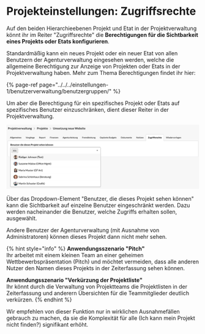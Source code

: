 # Projekteinstellungen: Zugriffsrechte

Auf den beiden Hierarchieebenen Projekt und Etat in der Projektverwaltung könnt ihr im Reiter "Zugriffsrechte" die **Berechtigungen für die Sichtbarkeit eines Projekts oder Etats konfigurieren**.

Standardmäßig kann ein neues Projekt oder ein neuer Etat von allen Benutzern der Agenturverwaltung eingesehen werden, welche die allgemeine Berechtigung zur Anzeige von Projekten oder Etats in der Projektverwaltung haben. Mehr zum Thema Berechtigungen findet ihr hier:

{% page-ref page="../../../einstellungen-1/benutzerverwaltung/benutzergruppen/" %}

Um aber die Berechtigung für ein spezifisches Projekt oder Etats auf spezifisches Benutzer einzuschränken, dient dieser Reiter in der Projektverwaltung.

![](../../../.gitbook/assets/bildschirmfoto-2020-01-13-um-12.54.16.png)

Über das Dropdown-Element "Benutzer, die dieses Projekt sehen können" kann die Sichtbarkeit auf einzelne Benutzer eingeschränkt werden. Dazu werden nacheinander die Benutzer, welche Zugriffs erhalten sollen, ausgewählt. 

Andere Benutzer der Agenturverwaltung \(mit Ausnahme von Administratoren\) können dieses Projekt dann nicht mehr sehen.

{% hint style="info" %}
**Anwendungsszenario "Pitch"**  
Ihr arbeitet mit einem kleinen Team an einer geheimen Wettbewerbspräsentation \(Pitch\) und möchtet vermeiden, dass alle anderen Nutzer den Namen dieses Projekts in der Zeiterfassung sehen können.  
  
**Anwendungsszenario "Verkürzung der Projektliste"**  
Ihr könnt durch die Verwaltung von Projektteams die Projektlisten in der Zeiterfassung und anderern Übersichten für die Teammitglieder deutlich verkürzen.
{% endhint %}

Wir empfehlen von dieser Funktion nur in wirklichen Ausnahmefällen gebrauch zu machen, da sie die Komplexität für alle \(Ich kann mein Projekt nicht finden?\) signifikant erhöht.

